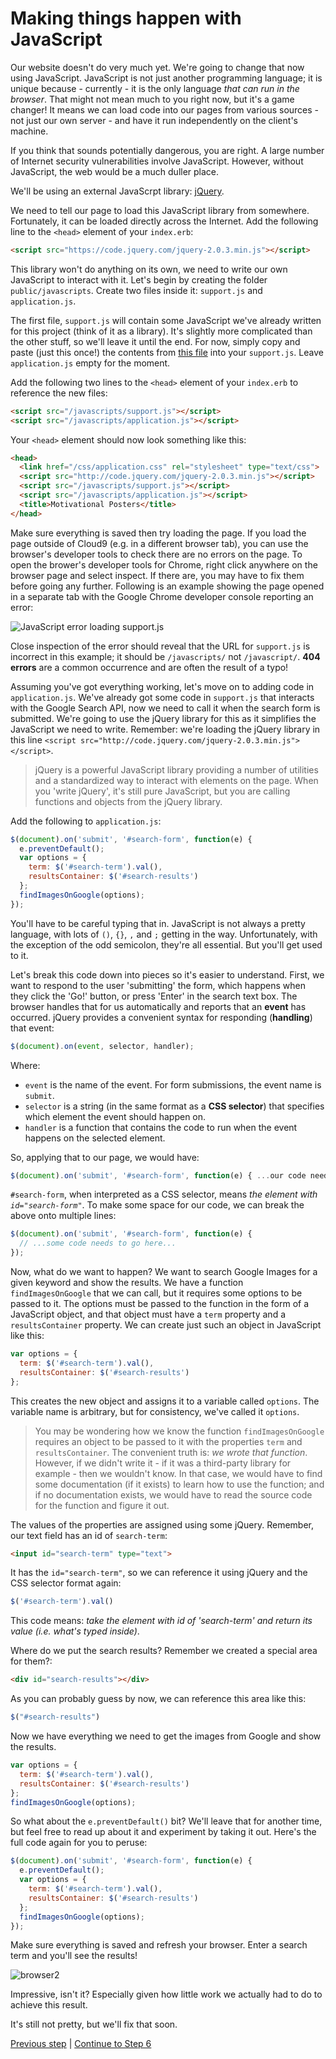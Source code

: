 # Making things happen with JavaScript

Our website doesn't do very much yet.  We're going to change that now using JavaScript.  JavaScript is not just another programming language; it is unique because - currently - it is the only language *that can run in the browser*.  That might not mean much to you right now, but it's a game changer!  It means we can load code into our pages from various sources - not just our own server - and have it run independently on the client's machine.

If you think that sounds potentially dangerous, you are right.  A large number of Internet security vulnerabilities involve JavaScript.  However, without JavaScript, the web would be a much duller place.

We'll be using an external JavaScrpt library: [jQuery](https://jquery.com/).

We need to tell our page to load this JavaScript library from somewhere.  Fortunately, it can be loaded directly across the Internet.  Add the following line to the `<head>` element of your `index.erb`:

```html
<script src="https://code.jquery.com/jquery-2.0.3.min.js"></script>
```

This library won't do anything on its own, we need to write our own JavaScript to interact with it.  Let's begin by creating the folder `public/javascripts`.  Create two files inside it: `support.js` and `application.js`.

The first file, `support.js` will contain some JavaScript we've already written for this project (think of it as a library). It's slightly more complicated than the other stuff, so we'll leave it until the end.  For now, simply copy and paste (just this once!) the contents from [this file](/support/support.js) into your `support.js`. Leave `application.js` empty for the moment.

Add the following two lines to the `<head>` element of your `index.erb` to reference the new files:

```html
<script src="/javascripts/support.js"></script>
<script src="/javascripts/application.js"></script>
```

Your `<head>` element should now look something like this:

```html
<head>
  <link href="/css/application.css" rel="stylesheet" type="text/css">
  <script src="http://code.jquery.com/jquery-2.0.3.min.js"></script>
  <script src="/javascripts/support.js"></script>
  <script src="/javascripts/application.js"></script>
  <title>Motivational Posters</title>
</head>
```

Make sure everything is saved then try loading the page.  If you load the page outside of Cloud9 (e.g. in a different browser tab), you can use the browser's developer tools to check there are no errors on the page.  To open the brower's developer tools for Chrome, right click anywhere on the browser page and select inspect. If there are, you may have to fix them before going any further.  Following is an example showing the page opened in a separate tab with the Google Chrome developer console reporting an error:

![JavaScript error loading support.js](/images/step_5/js_error_loading_file.png)

Close inspection of the error should reveal that the URL for `support.js` is incorrect in this example; it should be `/javascripts/` not `/javascript/`.  **404 errors** are a common occurrence and are often the result of a typo!

Assuming you've got everything working, let's move on to adding code in `application.js`.  We've already got some code in `support.js` that interacts with the Google Search API, now we need to call it when the search form is submitted.  We're going to use the jQuery library for this as it simplifies the JavaScript we need to write.  Remember: we're loading the jQuery library in this line `<script src="http://code.jquery.com/jquery-2.0.3.min.js"></script>`.

> jQuery is a powerful JavaScript library providing a number of utilities and a standardized way to interact with elements on the page.  When you 'write jQuery', it's still pure JavaScript, but you are calling functions and objects from the jQuery library.

Add the following to `application.js`:

```javascript
$(document).on('submit', '#search-form', function(e) {
  e.preventDefault();
  var options = {
    term: $('#search-term').val(),
    resultsContainer: $('#search-results')
  };
  findImagesOnGoogle(options);
});
```

You'll have to be careful typing that in.  JavaScript is not always a pretty language, with lots of `()`, `{}`, `,` and `;` getting in the way.  Unfortunately, with the exception of the odd semicolon, they're all essential.  But you'll get used to it.

Let's break this code down into pieces so it's easier to understand.  First, we want to respond to the user 'submitting' the form, which happens when they click the 'Go!' button, or press 'Enter' in the search text box.  The browser handles that for us automatically and reports that an **event** has occurred.  jQuery provides a convenient syntax for responding (**handling**) that event:

```javascript
$(document).on(event, selector, handler);
```
Where:
* `event` is the name of the event.  For form submissions, the event name is `submit`.
* `selector` is a string (in the same format as a **CSS selector**) that specifies which element the event should happen on.
* `handler` is a function that contains the code to run when the event happens on the selected element.

So, applying that to our page, we would have:
```javascript
$(document).on('submit', '#search-form', function(e) { ...our code needs to go here...  });
```

`#search-form`, when interpreted as a CSS selector, means _the element with `id="search-form"`_.  To make some space for our code, we can break the above onto multiple lines:

```javascript
$(document).on('submit', '#search-form', function(e) {
  // ...some code needs to go here...
});
```

Now, what do we want to happen? We want to search Google Images for a given keyword and show the results.  We have a function `findImagesOnGoogle` that we can call, but it requires some options to be passed to it.  The options must be passed to the function in the form of a JavaScript object, and that object must have a `term` property and a `resultsContainer` property.  We can create just such an object in JavaScript like this:

```javascript
var options = {
  term: $('#search-term').val(),
  resultsContainer: $('#search-results')
};
```

This creates the new object and assigns it to a variable called `options`.  The variable name is arbitrary, but for consistency, we've called it `options`.

> You may be wondering how we know the function `findImagesOnGoogle` requires an object to be passed to it with the properties `term` and `resultsContainer`.  The convenient truth is: _we wrote that function_.  However, if we didn't write it - if it was a third-party library for example - then we wouldn't know.  In that case, we would have to find some documentation (if it exists) to learn how to use the function; and if no documentation exists, we would have to read the source code for the function and figure it out.

The values of the properties are assigned using some jQuery.  Remember, our text field has an id of `search-term`:
```html
<input id="search-term" type="text">
```

It has the `id="search-term"`, so we can reference it using jQuery and the CSS selector format again:

```javascript
$('#search-term').val()
```

This code means: *take the element with id of 'search-term' and return its value (i.e. what's typed inside)*.

Where do we put the search results? Remember we created a special area for them?:

```html
<div id="search-results"></div>
```

As you can probably guess by now, we can reference this area like this:

```javascript
$("#search-results")
```

Now we have everything we need to get the images from Google and show the results.

```javascript
var options = {
  term: $('#search-term').val(),
  resultsContainer: $('#search-results')
};
findImagesOnGoogle(options);
```

So what about the `e.preventDefault()` bit?  We'll leave that for another time, but feel free to read up about it and experiment by taking it out.  Here's the full code again for you to peruse:

```javascript
$(document).on('submit', '#search-form', function(e) {
  e.preventDefault();
  var options = {
    term: $('#search-term').val(),
    resultsContainer: $('#search-results')
  };
  findImagesOnGoogle(options);
});
```

Make sure everything is saved and refresh your browser.  Enter a search term and you'll see the results!

![browser2](/images/step_5/search_results.png)

Impressive, isn't it? Especially given how little work we actually had to do to achieve this result.

It's still not pretty, but we'll fix that soon.

[Previous step](/steps/4.md) | [Continue to Step 6](/steps/6.md)
